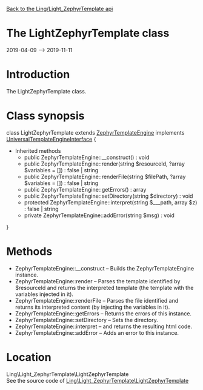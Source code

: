 [Back to the Ling/Light_ZephyrTemplate api](https://github.com/lingtalfi/Light_ZephyrTemplate/blob/master/doc/api/Ling/Light_ZephyrTemplate.md)



The LightZephyrTemplate class
================
2019-04-09 --> 2019-11-11






Introduction
============

The LightZephyrTemplate class.



Class synopsis
==============


class <span class="pl-k">LightZephyrTemplate</span> extends [ZephyrTemplateEngine](https://github.com/lingtalfi/ZephyrTemplateEngine) implements [UniversalTemplateEngineInterface](https://github.com/lingtalfi/UniversalTemplateEngine/blob/master/UniversalTemplateEngineInterface.php) {

- Inherited methods
    - public ZephyrTemplateEngine::__construct() : void
    - public ZephyrTemplateEngine::render(string $resourceId, ?array $variables = []) : false | string
    - public ZephyrTemplateEngine::renderFile(string $filePath, ?array $variables = []) : false | string
    - public ZephyrTemplateEngine::getErrors() : array
    - public ZephyrTemplateEngine::setDirectory(string $directory) : void
    - protected ZephyrTemplateEngine::interpret(string $___path, array $z) : false | string
    - private ZephyrTemplateEngine::addError(string $msg) : void

}






Methods
==============

- ZephyrTemplateEngine::__construct &ndash; Builds the ZephyrTemplateEngine instance.
- ZephyrTemplateEngine::render &ndash; Parses the template identified by $resourceId and returns the interpreted template (the template with the variables injected in it).
- ZephyrTemplateEngine::renderFile &ndash; Parses the file identified and returns its interpreted content (by injecting the variables in it).
- ZephyrTemplateEngine::getErrors &ndash; Returns the errors of this instance.
- ZephyrTemplateEngine::setDirectory &ndash; Sets the directory.
- ZephyrTemplateEngine::interpret &ndash; and returns the resulting html code.
- ZephyrTemplateEngine::addError &ndash; Adds an error to this instance.





Location
=============
Ling\Light_ZephyrTemplate\LightZephyrTemplate<br>
See the source code of [Ling\Light_ZephyrTemplate\LightZephyrTemplate](https://github.com/lingtalfi/Light_ZephyrTemplate/blob/master/LightZephyrTemplate.php)



